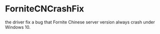# ForniteCNCrashFix
the driver fix a bug that Fornite Chinese server version always crash under Windows 10.
